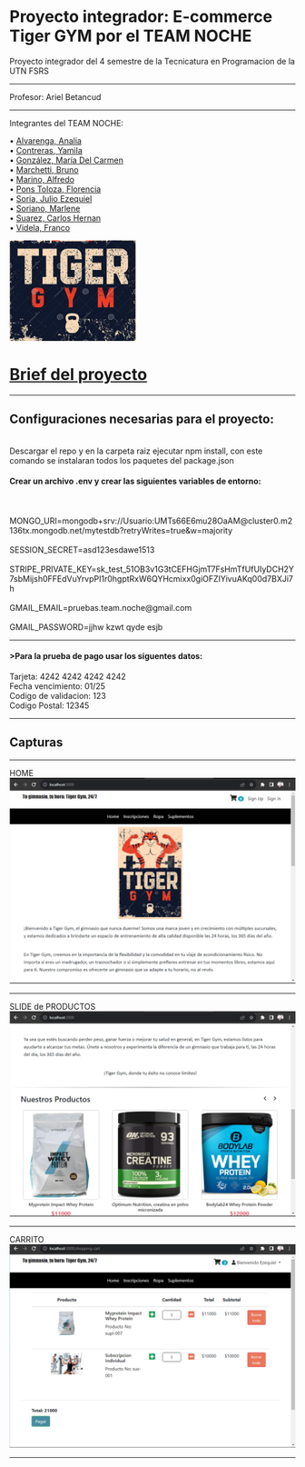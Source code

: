 # Proyecto integrador: E-commerce Tiger GYM por el TEAM NOCHE
Proyecto integrador del 4 semestre  de la Tecnicatura en Programacion de la UTN FSRS
<hr/>
Profesor: Ariel Betancud
<hr/>
Integrantes del TEAM NOCHE:

• [Alvarenga, Analia](https://github.com/RastaLunaRL)  
• [Contreras, Yamila](https://github.com/Yami-Contreras)  
• [González, María Del Carmen](https://github.com/uninstallrar)  
• [Marchetti, Bruno](https://github.com/Br1marchetti)  
• [Marino, Alfredo](https://github.com/AlfredoMarino123)  
• [Pons Toloza, Florencia](https://github.com/FlorPons)  
• [Soria, Julio Ezequiel](https://github.com/kelo72)   
• [Soriano, Marlene](https://github.com/Marlenesoriano)  
• [Suarez, Carlos Hernan](https://github.com/Hernan-DOS)   
• [Videla, Franco](https://github.com/odin1301)

<img src="img-readme/tiger%20gym.png">

<a href="https://github.com/CodeSystem2022/E-commerce-4-semestre-Team-Noche/blob/main/img-readme/BRIEFING%20TEAM%20NOCHE.pdf"><h1>Brief del proyecto</h1></a>
<hr/>
<h2>Configuraciones necesarias para el proyecto:</h2>
<br>
Descargar el repo y en la carpeta raiz ejecutar npm install, con este comando se instalaran todos los paquetes del package.json
<br>
<h4>Crear un archivo .env y crear las siguientes variables de entorno:</h4>
<br>
<br>
MONGO_URI=mongodb+srv://Usuario:UMTs66E6mu28OaAM@cluster0.m2136tx.mongodb.net/mytestdb?retryWrites=true&w=majority
<br>
<br>
SESSION_SECRET=asd123esdawe1513
<br>
<br>
STRIPE_PRIVATE_KEY=sk_test_51OB3v1G3tCEFHGjmT7FsHmTfUfUIyDCH2Y7sbMijsh0FFEdVuYrvpPI1r0hgptRxW6QYHcmixx0giOFZIYivuAKq00d7BXJi7h
<br>
<br>
GMAIL_EMAIL=pruebas.team.noche@gmail.com
<br>
<br>
GMAIL_PASSWORD=jjhw kzwt qyde esjb
<br>
<hr/>
<h4>>Para la prueba de pago usar los siguentes datos:</h4
<br>
Tarjeta: 4242 4242 4242 4242
<br>
Fecha vencimiento: 01/25 
<br>
Codigo de validacion: 123
<br>
Codigo Postal: 12345
<hr/>
<h2>Capturas</h2>
<hr/>
HOME
<img src="img-readme/readme1.png">
<hr/>
SLIDE de PRODUCTOS
<img src="img-readme/readme2.png">
<hr/>
CARRITO
<img src="img-readme/readme4.png">
<hr/>


